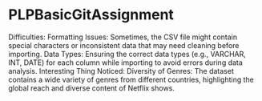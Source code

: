 # PLPBasicGitAssignment
Difficulties:
Formatting Issues: Sometimes, the CSV file might contain special characters or inconsistent data that may need cleaning before importing.
Data Types: Ensuring the correct data types (e.g., VARCHAR, INT, DATE) for each column while importing to avoid errors during data analysis.
Interesting Thing Noticed:
Diversity of Genres: The dataset contains a wide variety of genres from different countries, highlighting the global reach and diverse content of Netflix shows.
